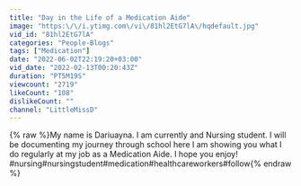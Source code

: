 ```yaml
---
title: "Day in the Life of a Medication Aide"
image: "https:\/\/i.ytimg.com\/vi\/81hl2EtG7lA\/hqdefault.jpg"
vid_id: "81hl2EtG7lA"
categories: "People-Blogs"
tags: ["Medication"]
date: "2022-06-02T22:19:20+03:00"
vid_date: "2022-02-13T00:20:43Z"
duration: "PT5M19S"
viewcount: "2719"
likeCount: "108"
dislikeCount: ""
channel: "LittleMissD"
---
```

{% raw %}My name is Dariuayna. I am currently and Nursing student. I will be documenting my journey through school here I am showing you what I do regularly at my job as a Medication Aide. I hope you enjoy!<br />#nursing#nursingstudent#medication#healthcareworkers#follow{% endraw %}
